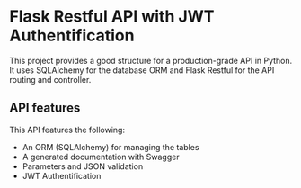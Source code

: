 # Flask Restful API with JWT Authentification
This project provides a good structure for a production-grade API in Python. 
It uses SQLAlchemy for the database ORM and Flask Restful for the API routing and controller.   

## API features
This API features the following:
- An ORM (SQLAlchemy) for managing the tables
- A generated documentation with Swagger
- Parameters and JSON validation
- JWT Authentification

